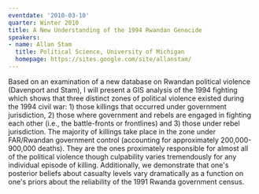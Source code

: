 ```yaml
---
eventdate: '2010-03-10'
quarter: Winter 2010
title: A New Understanding of the 1994 Rwandan Genocide
speakers:
- name: Allan Stam
  title: Political Science, University of Michigan
  homepage: https://sites.google.com/site/allanstam/
---
```

Based on an examination of a new database on Rwandan political violence (Davenport and Stam), I will present a GIS analysis of the 1994 fighting which shows that three distinct zones of political violence existed during the 1994 civil war: 1) those killings that occurred under government jurisdiction, 2) those where government and rebels are engaged in fighting each other (i.e., the battle-fronts or frontlines) and 3) those under rebel jurisdiction. The majority of killings take place in the zone under FAR/Rwandan government control (accounting for approximately 200,000-900,000 deaths). They are the ones proximately responsible for almost all of the political violence though culpability varies tremendously for any individual episode of killing. Additionally, we demonstrate that one's posterior beliefs about casualty levels vary dramatically as a function on one's priors about the reliability of the 1991 Rwanda government census.
